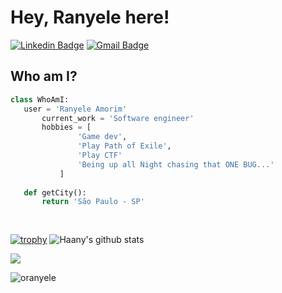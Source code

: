 # Hey, Ranyele here!

[![Linkedin Badge](https://img.shields.io/badge/-linkedin-blue?style=flat-square&logo=Linkedin&logoColor=white&link=https://www.linkedin.com/in/ranyele-amorim-martins-73762b29/)](https://www.linkedin.com/in/ranyele-amorim-martins-73762b29/) [![Gmail Badge](https://img.shields.io/badge/gmail-c14438?style=flat-square&logo=Gmail&logoColor=white&link=mailto:rcode2001@gmail.com)](mailto:rcode2001@gmail.com)

 ## Who am I?
 ```python
 class WhoAmI:
 	user = 'Ranyele Amorim'
		current_work = 'Software engineer'
		hobbies = [
				'Game dev',
				'Play Path of Exile',
				'Play CTF'
				'Being up all Night chasing that ONE BUG...'
			]
	
	def getCity():
		return 'São Paulo - SP'
	
	
 ```
  [![trophy](https://github-profile-trophy.vercel.app/?username=oranyele&theme=onedark)](https://github.com/oranyele)
![Haany's github stats](https://github-readme-stats.vercel.app/api?username=oranyele&count_private=true&show_icons=true])
 
 <img src = "https://github-readme-stats.vercel.app/api/top-langs/?username=oranyele&layout=compact">
 
<p align="left"> <img src="https://komarev.com/ghpvc/?username=oranyele" alt="oranyele" /> </p>
